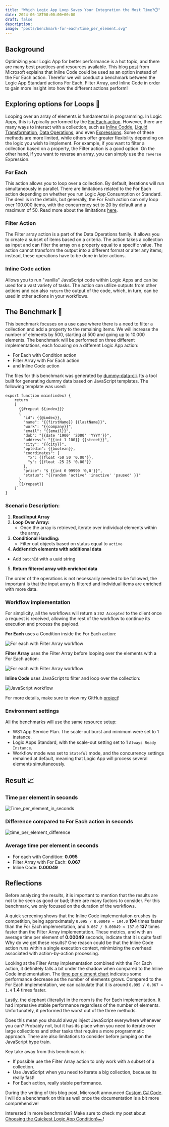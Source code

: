 ```yaml
---
title: "Which Logic App Loop Saves Your Integration the Most Time?⏱️"
date: 2024-06-18T00:00:00+00:00
draft: false
description: 
image: "posts/benchmark-for-each/time_per_element.svg"
---
```


## Background
Optimizing your Logic App for better performance is a hot topic, and there are many best practices and resources available. This blog  <a href="https://techcommunity.microsoft.com/t5/azure-integration-services-blog/using-inline-code-instead-of-a-foreach-loop-for-better/ba-p/3369587" target="_blank" rel="noopener noreferrer">post</a> from Microsoft explains that Inline Code could be used as an option instead of the For Each action. Therefor we will conduct a benchmark between the Logic App Standard actions For Each, Filter Array, and Inline Code in order to gain more insight into how the different actions perform!

## Exploring options for Loops 🔁
Looping over an array of elements is fundamental in programming. In Logic Apps, this is typically performed by the <a href="https://learn.microsoft.com/en-us/azure/logic-apps/logic-apps-control-flow-loops?tabs=consumption#foreach-loop" target="_blank" rel="noopener noreferrer">For Each action</a>. However, there are many ways to interact with a collection, such as <a href="https://learn.microsoft.com/en-us/azure/logic-apps/logic-apps-add-run-inline-code?tabs=consumption" target="_blank" rel="noopener noreferrer">Inline Codde</a>, <a href="https://learn.microsoft.com/en-us/azure/logic-apps/logic-apps-enterprise-integration-liquid-transform?tabs=consumption" target="_blank" rel="noopener noreferrer">Liquid Transformation</a>, <a href="https://learn.microsoft.com/en-us/azure/logic-apps/logic-apps-perform-data-operations?tabs=consumption" target="_blank" rel="noopener noreferrer">Data Operations</a>, and even <a href="https://learn.microsoft.com/en-us/azure/logic-apps/workflow-definition-language-functions-reference" target="_blank" rel="noopener noreferrer">Expressions</a>. Some of these methods are more limited, while others offer greater flexibility depending on the logic you wish to implement. For example, if you want to filter a collection based on a property, the Filter action is a good option. On the other hand, if you want to reverse an array, you can simply use the `reverse` Expression.

### For Each
This action allows you to loop over a collection. By default, iterations will run simultaneously in parallel. There are limitations related to the For Each action depending on whether you run Logic App Consumption or Standard. The devil is in the details, but generally, the For Each action can only loop over 100.000 items, with the concurrency set to 20 by default and a maximum of 50. Read more about the limitations <a href="https://learn.microsoft.com/en-us/azure/logic-apps/logic-apps-limits-and-config?tabs=consumption#looping-debatching-limits" target="_blank" rel="noopener noreferrer">here</a>.

### Filter Action
The Filter array action is a part of the Data Operations family. It allows you to create a subset of items based on a criteria. The action takes a collection as input and can filter the array on a property equal to a specific value. The action cannot transform the output into a different format or alter any items; instead, these operations have to be done in later actions.

### Inline Code action
Allows you to run "vanilla" JavaScript code within Logic Apps and can be used for a vast variety of tasks. The action can utilize outputs from other actions and can also `return` the output of the code, which, in turn, can be used in other actions in your workflows.

## The Benchmark 📏
This benchmark focuses on a use case where there is a need to filter a collection and add a property to the remaining items. We will increase the number of elements by 500, starting at 500 and going up to 10.000 elements. The benchmark will be performed on three different implementations, each focusing on a different Logic App action:
- For Each with Condition action
- Filter Array with For Each action
- and Inline Code action

The files for this benchmark was generated by [dummy-data-cli](https://github.com/antonidag/dummy-data-cli). Its a tool built for generating dummy data based on JavaScript templates. The following template was used: 
```
export function main(index) {
    return `
    [
      {{#repeat ${index}}}
      {
        "id": {{@index}},
        "name": "{{firstName}} {{lastName}}",
        "work": "{{company}}",
        "email": "{{email}}",
        "dob": "{{date '1900' '2000' 'YYYY'}}",
        "address": "{{int 1 100}} {{street}}",
        "city": "{{city}}",
        "optedin": {{boolean}},
        "coordinates": {
          "x": {{float -50 50 '0.00'}},
          "y": {{float -25 25 '0.00'}}
        },
        "price": "$ {{int 0 99999 '0,0'}}",
        "status": "{{random 'active' 'inactive' 'paused' }}"
      }
      {{/repeat}}
    ]`
}
``` 

### Scenario Description:
1. **Read/Input Array**
2. **Loop Over Array:**
   - Once the array is retrieved, iterate over individual elements within the array.
3. **Conditional Handling:**
   - Filter out objects based on status equal to `active`
4. **Add/enrich elements with additional data**
  - Add `batchId` with a uuid string
5. **Return filtered array with enriched data**

The order of the operations is not necessarily needed to be followed, the important is that the input array is filtered and individual items are enriched with more data.

### Workflow implementation
For simplicity, all the workflows will return a `202 Accepted` to the client once a request is received, allowing the rest of the workflow to continue its execution and process the payload.

__For Each__ uses a Condition inside the For Each action:

![For each with Filter Array workflow](For_each.png)

__Filter Array__ uses the Filter Array before looping over the elements with a For Each action:

![For each with Filter Array workflow](For_each_with_FilterArray.png)

__Inline Code__ uses JavaScript to filter and loop over the collection:

![JavaScript workflow](JavsScript.png)

For more details, make sure to view my GitHub [project](https://github.com/antonidag/logic-app-for-each-benchmark)!

### Environment settings
All the benchmarks will use the same resource setup:
- WS1 App Service Plan. The scale-out burst and minimum were set to 1 instance.
- Logic Apps Standard, with the scale-out setting set to 1 `Always Ready Instance`.
- Workflow mode was set to `Stateful` mode, and the concurrency settings remained at default, meaning that Logic App will process several elements simultaneously.

## Result 📈

### Time per element in seconds
![Time_per_element_in_seconds](time_per_element.svg)
### Difference compared to For Each action in seconds
![time_per_element_difference](time_per_element_difference.svg)
### Average time per element in seconds
- For each with Condition: __0.095__
- Filter Array with For Each: __0.067__
- Inline Code: __0.00049__

## Reflections

Before analyzing the results, it is important to mention that the results are not to be seen as good or bad; there are many factors to consider. For this benchmark, we only focused on the duration of the workflows.

A quick screening shows that the Inline Code implementation crushes its competition, being approximately `0.095 / 0.00049 ≈ 194.0` __194__ times faster than the For Each implementation, and `0.067 / 0.00049 ≈ 137.0` __137__ times faster than the Filter Array implementation. These metrics, and with an average time per element of __0.00049__ seconds, indicate that it is quite fast! Why do we get these results? One reason could be that the Inline Code action runs within a single execution context, minimizing the overhead associated with action-by-action processing.

Looking at the Filter Array implementation combined with the For Each action, it definitely falls a bit under the shadow when compared to the Inline Code implementation. The [time per element chart](#time-per-element-in-seconds) indicates some performance decrease as the number of elements grows. Compared to the For Each implementation, we can calculate that it is around `0.095 / 0.067 ≈ 1.4` __1.4__ times faster.

Lastly, the elephant (literally) in the room is the For Each implementation. It had impressive stable performance regardless of the number of elements. Unfortunately, it performed the worst out of the three methods.

Does this mean you should always inject JavaScript everywhere whenever you can? Probably not, but it has its place when you need to iterate over large collections and other tasks that require a more programmatic approach. There are also limitations to consider before jumping on the JavaScript hype train.

Key take away from this benchmark is:
- If possible use the Filter Array action to only work with a subset of a collection. 
- Use JavaScript when you need to iterate a big collection, because its really fast!
- For Each action, really stable performance.

During the writing of this blog post, Microsoft announced <a href="https://techcommunity.microsoft.com/t5/azure-integration-services-blog/announcement-introducing-net-c-inline-action-for-azure-logic/ba-p/4160541" target="_blank" rel="noopener noreferrer">Custom C# Code</a>. I will do a benchmark on this as well once the documentation is a bit more comprehensive!

Interested in more benchmarks? Make sure to check my post about [Choosing the Quickest Logic App Condition!🏎️](/posts/benchmark-condition)!
